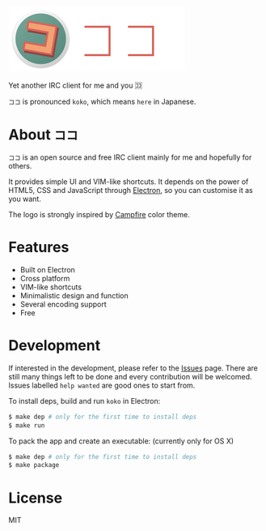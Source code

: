 ![koko](./resource/logo.png)

Yet another IRC client for me and you :koko:

`ココ` is pronounced `koko`, which means `here` in Japanese.

# About `ココ`

`ココ` is an open source and free IRC client mainly for me and hopefully for others.

It provides simple UI and VIM-like shortcuts. It depends on the power of
HTML5, CSS and JavaScript through [Electron](http://electron.atom.io),
so you can customise it as you want.

The logo is strongly inspired by
[Campfire](https://color.adobe.com/Campfire-color-theme-2528696/) color theme.


# Features

* Built on Electron
* Cross platform
* VIM-like shortcuts
* Minimalistic design and function
* Several encoding support
* Free

# Development

If interested in the development, please refer to the [Issues](https://github.com/hachibasu/koko/issues) page.
There are still many things left to be done and every contribution will be welcomed.
Issues labelled `help wanted` are good ones to start from.

To install deps, build and run `koko` in Electron:

```bash
$ make dep # only for the first time to install deps
$ make run
```

To pack the app and create an executable: (currently only for OS X)

```bash
$ make dep # only for the first time to install deps
$ make package
```

# License
MIT

